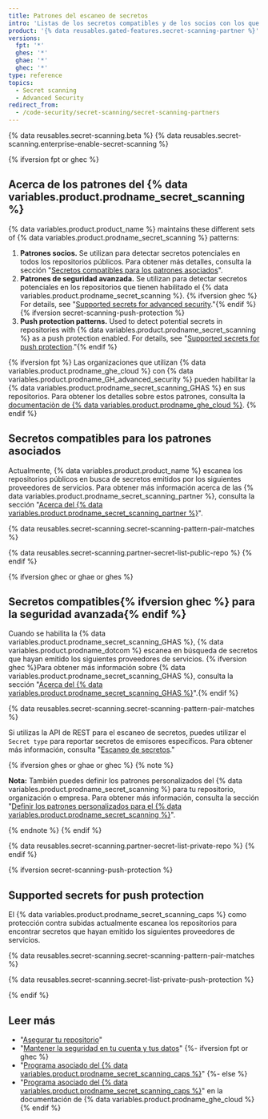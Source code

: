 ```yaml
---
title: Patrones del escaneo de secretos
intro: 'Listas de los secretos compatibles y de los socios con los que trabaja {% data variables.product.company_short %} para prevenir el uso fraudulento de los secretos que se confirmaron por accidente.'
product: '{% data reusables.gated-features.secret-scanning-partner %}'
versions:
  fpt: '*'
  ghes: '*'
  ghae: '*'
  ghec: '*'
type: reference
topics:
  - Secret scanning
  - Advanced Security
redirect_from:
  - /code-security/secret-scanning/secret-scanning-partners
---
```


{% data reusables.secret-scanning.beta %}
{% data reusables.secret-scanning.enterprise-enable-secret-scanning %}

{% ifversion fpt or ghec %}
## Acerca de los patrones del {% data variables.product.prodname_secret_scanning %}

{% data variables.product.product_name %} maintains these different sets of {% data variables.product.prodname_secret_scanning %} patterns:

1. **Patrones socios.** Se utilizan para detectar secretos potenciales en todos los repositorios públicos. Para obtener más detalles, consulta la sección "[Secretos compatibles para los patrones asociados](#supported-secrets-for-partner-patterns)".
2. **Patrones de seguridad avanzada.** Se utilizan para detectar secretos potenciales en los repositorios que tienen habilitado el {% data variables.product.prodname_secret_scanning %}. {% ifversion ghec %} For details, see "[Supported secrets for advanced security](#supported-secrets-for-advanced-security)."{% endif %}{% ifversion secret-scanning-push-protection %}
3. **Push protection patterns.** Used to detect potential secrets in repositories with {% data variables.product.prodname_secret_scanning %} as a push protection enabled. For details, see "[Supported secrets for push protection](#supported-secrets-for-push-protection)."{% endif %}

{% ifversion fpt %}
Las organizaciones que utilizan {% data variables.product.prodname_ghe_cloud %} con {% data variables.product.prodname_GH_advanced_security %} pueden habilitar la {% data variables.product.prodname_secret_scanning_GHAS %} en sus repositorios. Para obtener los detalles sobre estos patrones, consulta la [documentaciòn de {% data variables.product.prodname_ghe_cloud %}](/enterprise-cloud@latest/code-security/secret-scanning/secret-scanning-patterns#supported-secrets-for-advanced-security).
{% endif %}

## Secretos compatibles para los patrones asociados

Actualmente, {% data variables.product.product_name %} escanea los repositorios públicos en busca de secretos emitidos por los siguientes proveedores de servicios. Para obtener más información acerca de las {% data variables.product.prodname_secret_scanning_partner %}, consulta la sección "[Acerca del {% data variables.product.prodname_secret_scanning_partner %}](/code-security/secret-scanning/about-secret-scanning#about-secret-scanning-for-partner-patterns)".

{% data reusables.secret-scanning.secret-scanning-pattern-pair-matches %}

{% data reusables.secret-scanning.partner-secret-list-public-repo %}
{% endif %}

{% ifversion ghec or ghae or ghes %}
## Secretos compatibles{% ifversion ghec %} para la seguridad avanzada{% endif %}

Cuando se habilita la {% data variables.product.prodname_secret_scanning_GHAS %}, {% data variables.product.prodname_dotcom %} escanea en búsqueda de secretos que hayan emitido los siguientes proveedores de servicios. {% ifversion ghec %}Para obtener más información sobre {% data variables.product.prodname_secret_scanning_GHAS %}, consulta la sección "[Acerca del {% data variables.product.prodname_secret_scanning_GHAS %}](/code-security/secret-scanning/about-secret-scanning#about-secret-scanning-for-advanced-security)".{% endif %}

{% data reusables.secret-scanning.secret-scanning-pattern-pair-matches %}

Si utilizas la API de REST para el escaneo de secretos, puedes utilizar el `Secret type` para reportar secretos de emisores específicos. Para obtener más información, consulta "[Escaneo de secretos](/enterprise-cloud@latest/rest/secret-scanning)."

{% ifversion ghes or ghae or ghec %}
{% note %}

**Nota:** También puedes definir los patrones personalizados del {% data variables.product.prodname_secret_scanning %} para tu repositorio, organización o empresa. Para obtener más información, consulta la sección "[Definir los patrones personalizados para el {% data variables.product.prodname_secret_scanning %}](/code-security/secret-security/defining-custom-patterns-for-secret-scanning)".

{% endnote %}
{% endif %}

{% data reusables.secret-scanning.partner-secret-list-private-repo %}
{% endif %}

{% ifversion secret-scanning-push-protection %}
## Supported secrets for push protection

El {% data variables.product.prodname_secret_scanning_caps %} como protección contra subidas actualmente escanea los repositorios para encontrar secretos que hayan emitido los siguientes proveedores de servicios.

{% data reusables.secret-scanning.secret-scanning-pattern-pair-matches %}

{% data reusables.secret-scanning.secret-list-private-push-protection %}

{% endif %}
## Leer más

- "[Asegurar tu repositorio](/code-security/getting-started/securing-your-repository)"
- "[Mantener la seguridad en tu cuenta y tus datos](/github/authenticating-to-github/keeping-your-account-and-data-secure)"
{%- ifversion fpt or ghec %}
- "[Programa asociado del {% data variables.product.prodname_secret_scanning_caps %}](/developers/overview/secret-scanning-partner-program)"
{%- else %}
- "[Programa asociado del {% data variables.product.prodname_secret_scanning_caps %}](/free-pro-team@latest/developers/overview/secret-scanning-partner-program)" en la documentación de {% data variables.product.prodname_ghe_cloud %}
{% endif %}
